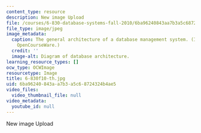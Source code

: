 ```yaml
---
content_type: resource
description: New image Upload
file: /courses/6-830-database-systems-fall-2010/6ba96240843aa7b3a5c68724324b4ae5_6-830f10-th.jpg
file_type: image/jpeg
image_metadata:
  caption: The general architecture of a database management system. (Image by MIT
    OpenCourseWare.)
  credit: ''
  image-alt: Diagram of database architecture.
learning_resource_types: []
ocw_type: OCWImage
resourcetype: Image
title: 6-830f10-th.jpg
uid: 6ba96240-843a-a7b3-a5c6-8724324b4ae5
video_files:
  video_thumbnail_file: null
video_metadata:
  youtube_id: null
---
```

New image Upload

